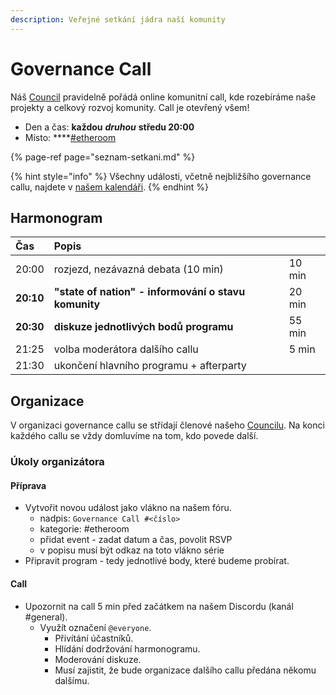 ```yaml
---
description: Veřejné setkání jádra naší komunity
---
```


# Governance Call

Náš [Council](../council.md) pravidelně pořádá online komunitní call, kde rozebíráme naše projekty a celkový rozvoj komunity. Call je otevřený všem!

* Den a čas: **každou** _**druhou**_ **středu 20:00**
* Místo: ****[\#etheroom](../projekty/etheroom/)

{% page-ref page="seznam-setkani.md" %}

{% hint style="info" %}
Všechny události, včetně nejbližšího governance callu, najdete v [našem kalendáři](https://forum.gwei.cz/calendar).
{% endhint %}

## Harmonogram

| Čas | Popis |  |
| :--- | :--- | :--- |
| 20:00 | rozjezd, nezávazná debata \(10 min\) | 10 min |
| **20:10** | **"state of nation" - informování o stavu komunity** | 20 min |
| **20:30** | **diskuze jednotlivých bodů programu** | 55 min |
| 21:25 | volba moderátora dalšího callu | 5 min |
| 21:30 | ukončení hlavního programu + afterparty |  |

## Organizace

V organizaci governance callu se střídají členové našeho [Councilu](../council.md). Na konci každého callu se vždy domluvíme na tom, kdo povede další.

### Úkoly organizátora

#### **Příprava**

* Vytvořit novou událost jako vlákno na našem fóru.
  * nadpis: `Governance Call #<číslo>`
  * kategorie: \#etheroom
  * přidat event - zadat datum a čas, povolit RSVP
  * v popisu musí být odkaz na toto vlákno série
* Připravit program - tedy jednotlivé body, které budeme probírat.

#### **Call**

* Upozornit na call 5 min před začátkem na našem Discordu \(kanál \#general\).
  * Využít označení `@everyone`.
    * Přivítání účastníků.
    * Hlídání dodržování harmonogramu.
    * Moderování diskuze.
    * Musí zajistit, že bude organizace dalšího callu předána někomu dalšímu.



